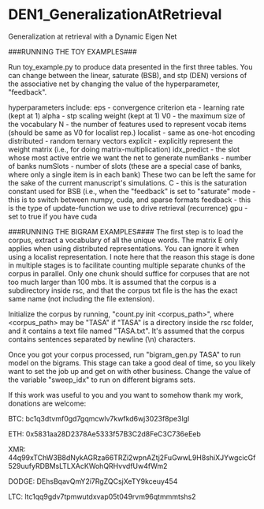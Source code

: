 # DEN1_GeneralizationAtRetrieval
Generalization at retrieval with a Dynamic Eigen Net


###RUNNING THE TOY EXAMPLES###

Run toy_example.py to produce data presented in the first three tables. You can change between the linear, saturate (BSB), and stp (DEN) versions of the associative net by changing the value of the hyperparameter, "feedback".


hyperparameters include:
   eps         - convergence criterion
   eta         - learning rate (kept at 1)
   alpha       - stp scaling weight (kept at 1)
   V0          - the maximum size of the vocabulary
   N           - the number of features used to represent vocab items (should be same as V0 for localist rep.)
   localist    - same as one-hot encoding
   distributed - random ternary vectors
   explicit    - explicitly represent the weight matrix (i.e., for doing matrix-multiplication)
   idx_predict - the slot whose most active entrie we want the net to generate
   numBanks    - number of banks 
   numSlots    - number of slots (these are a special case of banks, where only a single item is in each bank)
       These two can be left the same for the sake of the current manuscript's simulations.
   C           - this is the saturation constant used for BSB (i.e., when the "feedback" is set to "saturate"
   mode        - this is to switch between numpy, cuda, and sparse formats
   feedback    - this is the type of update-function we use to drive retrieval (recurrence)
   gpu         - set to true if you have cuda


###RUNNING THE BIGRAM EXAMPLES####
The first step is to load the corpus, extract a vocabulary of all the unique words. The matrix E only applies when using distributed representations. You can ignore it when using a localist representation. I note here that the reason this stage is done in multiple stages is to facilitate counting multiple separate chunks of the corpus in parallel. Only one chunk should suffice for corpuses that are not too much larger than 100 mbs. It is assumed that the corpus is a subdirectory inside rsc, and that the corpus txt file is the has the exact same name (not including the file extension).

Initialize the corpus by running, "count.py init <corpus_path>", where <corpus_path> may be "TASA" if "TASA" is a directory inside the rsc folder, and it contains a text file named "TASA.txt". It's assumed that the corpus contains sentences separated by newline (\n) characters.

Once you got your corpus processed, run "bigram_gen.py TASA" to run model on the bigrams. This stage can take a good deal of time, so you likely want to set the job up and get on with other business. Change the value of the variable "sweep_idx" to run on different bigrams sets.



If this work was useful to you and you want to somehow thank my work, donations are welcome:
<p>BTC: bc1q3dtvmf0gd7gqmcwlv7kwfkd6wj3023f8pe3lgl</p>
<p>ETH: 0x5831aa28D2378Ae5333f57B3C2d8FeC3C736eEeb</p>
<p>XMR: 44q99xTChW3B8dNykAGRza66TRZi2wpnAZtj2FuGwwL9H8shiXJYwgcicGf529uufyRDBMsLTLXAcKWohQRHvvdfUw4fWm2</p>
<p>DODGE: DEhsBqavQmY2i7RgZQCsjXeTY9kceuy454</p>
<p>LTC: ltc1qq9gdv7tpmwutdxvap05t049rvm96qtmmmtshs2</p>



 
